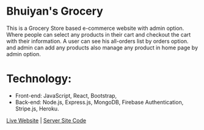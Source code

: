 # Bhuiyan's Grocery

This is a Grocery Store based e-commerce website with admin option. Where people can select any products in their cart and checkout the cart with their information. A user can see his all-orders list by orders option. and admin can add any products also manage any product in home page by admin option.

# Technology: 

* Front-end: JavaScript, React, Bootstrap,
* Back-end: Node.js, Express.js, MongoDB, Firebase Authentication, Stripe.js, Heroku.

[Live Website](https://bhuiyans-grocery.web.app/) | [Server Site Code](https://github.com/MdAtikBhuiyan/Bhuiyan-s-Grocery-Server) 